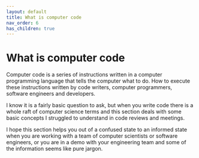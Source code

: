 ```yaml
---
layout: default
title: What is computer code
nav_order: 6
has_children: true
---
```


# What is computer code

Computer code is a series of instructions written in a computer programming language that tells the computer what to do. How to execute these instructions written by code writers, computer programmers, software engineers and developers.

I know it is a fairly basic question to ask, but when you write code there is a whole raft of computer science terms and this section deals with some basic concepts I struggled to understand in code reviews and meetings.

I hope this section helps you out of a confused state to an informed state when you are working with a team of computer scientists or software engineers, or you are in a demo with your engineering team and some of the information seems like pure jargon.
